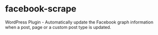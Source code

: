 # facebook-scrape
WordPress Plugin - Automatically update the Facebook graph information when a post, page or a custom post type is updated. 
